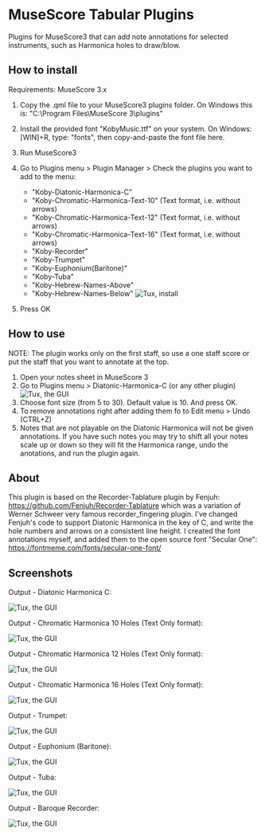 # MuseScore Tabular Plugins
Plugins for MuseScore3 that can add note annotations for selected instruments, such as Harmonica holes to draw/blow.

## How to install
Requirements: MuseScore 3.x
1. Copy the .qml file to your MuseScore3 plugins folder. On Windows this is: "C:\Program Files\MuseScore 3\plugins\"
2. Install the provided font "KobyMusic.ttf" on your system. On Windows: [WIN]+R, type: "fonts", then copy-and-paste the font file here.
3. Run MuseScore3
4. Go to Plugins menu > Plugin Manager > Check the plugins you want to add to the menu:
    - "Koby-Diatonic-Harmonica-C"
    - "Koby-Chromatic-Harmonica-Text-10"  (Text format, i.e. without arrows)
    - "Koby-Chromatic-Harmonica-Text-12"  (Text format, i.e. without arrows)
    - "Koby-Chromatic-Harmonica-Text-16"  (Text format, i.e. without arrows)
    - "Koby-Recorder"
    - "Koby-Trumpet"
    - "Koby-Euphonium(Baritone)"
    - "Koby-Tuba"
    - "Koby-Hebrew-Names-Above"
    - "Koby-Hebrew-Names-Below"
![Tux, install](/screenshots/screenshot-install.png)

5. Press OK

## How to use
NOTE: The plugin works only on the first staff, so use a one staff score or put the staff that you want to annotate at the top.
1. Open your notes sheet in MuseScore 3
2. Go to Plugins menu > Diatonic-Harmonica-C (or any other plugin)
![Tux, the GUI](/screenshots/screenshot-run.png)
3. Choose font size (from 5 to 30). Default value is 10. And press OK.
4. To remove annotations right after adding them fo to Edit menu > Undo (CTRL+Z)
5. Notes that are not playable on the Diatonic Harmonica will not be given annotations. If you have such notes you may try to shift all your notes scale up or down so they will fit the Harmonica range, undo the anotations, and run the plugin again.

## About
This plugin is based on the Recorder-Tablature plugin by Fenjuh:
https://github.com/Fenjuh/Recorder-Tablature
which was a variation of Werner Schweer very famous recorder_fingering plugin.
I've changed Fenjuh's code to support Diatonic Harmonica in the key of C, and write the hole numbers and arrows on a consistent line height.
I created the font annotations myself, and added them to the open source font "Secular One":
https://fontmeme.com/fonts/secular-one-font/

## Screenshots
Output - Diatonic Harmonica C:

![Tux, the GUI](/screenshots/screenshot-diatonic-harmonica-c.png)

Output - Chromatic Harmonica 10 Holes (Text Only format):

![Tux, the GUI](/screenshots/screenshot-chromatic-10.png)

Output - Chromatic Harmonica 12 Holes (Text Only format):

![Tux, the GUI](/screenshots/screenshot-chromatic-12.png)

Output - Chromatic Harmonica 16 Holes (Text Only format):

![Tux, the GUI](/screenshots/screenshot-chromatic-16.png)

Output - Trumpet:

![Tux, the GUI](/screenshots/screenshot-trumpet.png)

Output - Euphonium (Baritone):

![Tux, the GUI](/screenshots/screenshot-baritone.png)

Output - Tuba:

![Tux, the GUI](/screenshots/screenshot-tuba.png)

Output - Baroque Recorder:

![Tux, the GUI](/screenshots/screenshot-recorder.png)

